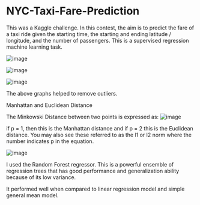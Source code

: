 # NYC-Taxi-Fare-Prediction


This was a Kaggle challenge. In this contest, the aim is to predict the fare of a taxi ride given the starting time, the starting and ending latitude / longitude, and the number of passengers. This is a supervised regression machine learning task.

![image](https://user-images.githubusercontent.com/82521644/152027948-a981c46d-e05a-4cbb-b381-c488db6e9c43.png)


![image](https://user-images.githubusercontent.com/82521644/152028668-08b0cfdc-0e74-485b-9f62-3257e9b281c5.png)

![image](https://user-images.githubusercontent.com/82521644/152028747-7c3ebca9-d7a7-4cac-ba36-c1ec8e19c52b.png)


The above graphs helped to remove outliers.


Manhattan and Euclidean Distance 

The Minkowski Distance between two points is expressed as: ![image](https://user-images.githubusercontent.com/82521644/152028986-630a5551-8b9a-45f8-8d34-c0bbc40c9078.png)


if p = 1, then this is the Manhattan distance and if p = 2 this is the Euclidean distance. You may also see these referred to as the l1 or l2 norm where the number indicates p in the equation.

![image](https://user-images.githubusercontent.com/82521644/152028117-28c25ce7-dfef-4c2a-8f7e-f378d70963fd.png)


I  used the Random Forest regressor. This is a powerful ensemble of regression trees that has good performance and generalization ability because of its low variance.

It performed well when  compared  to linear regression model and simple general mean model.

